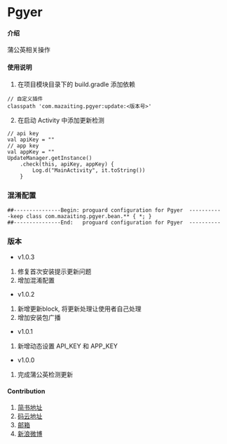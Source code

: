 # Pgyer

#### 介绍
 蒲公英相关操作

#### 使用说明

1. 在项目模块目录下的 build.gradle 添加依赖

```
// 自定义插件
classpath 'com.mazaiting.pgyer:update:<版本号>'
```

2. 在启动 Activity 中添加更新检测

```
// api key
val apiKey = ""
// app key
val appKey = ""
UpdateManager.getInstance()
    .check(this, apiKey, appKey) {
        Log.d("MainActivity", it.toString())
    }
```

### 混淆配置

```
##---------------Begin: proguard configuration for Pgyer  ----------
-keep class com.mazaiting.pgyer.bean.** { *; }
##---------------End:   proguard configuration for Pgyer  ----------
```

### 版本

- v1.0.3
1. 修复首次安装提示更新问题
2. 增加混淆配置

- v1.0.2
1. 新增更新block, 将更新处理让使用者自己处理
2. 增加安装包广播

- v1.0.1
1. 新增动态设置 API_KEY 和 APP_KEY

- v1.0.0
1. 完成蒲公英检测更新

#### Contribution

1. [简书地址](https://www.jianshu.com/u/5d2cb4bfeb15)
2. [码云地址](https://gitee.com/)
3. [邮箱](mailto:zaitingma@foxmail.com)
4. [新浪微博](http://blog.sina.com.cn/mazaiting)
